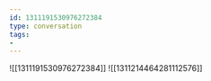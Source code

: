 ```yaml
---
id: 1311191530976272384
type: conversation
tags:
- 
---
```

![[1311191530976272384]]
![[1311214464281112576]]

